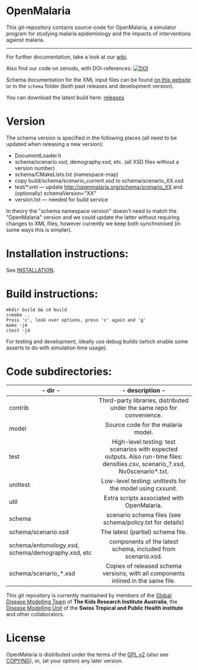 OpenMalaria
============

This git-repository contains source-code for OpenMalaria, a simulator program
for studying malaria epidemiology and the impacts of interventions against
malaria.

------

For further documentation, take a look at our
[wiki](https://github.com/SwissTPH/openmalaria/wiki).

Also find our code on zenodo, with DOI-references:
[![DOI](https://zenodo.org/badge/DOI/10.5281/zenodo.10534022.svg)](https://doi.org/10.5281/zenodo.10534022)



Schema documentation for the XML input files can be found
[on this website](https://swisstph.github.io/openmalaria/)
or in the `schema` folder (both past releases and development version).

You can download the latest build here:
[releases](https://github.com/SwissTPH/openmalaria/releases)

Version
======

The schema version is specified in the following places (all need to be updated
when releasing a new version):

*   DocumentLoader.h
*   schema/scenario.xsd, demography.xsd, etc. (all XSD files without a version number)
*   schema/CMakeLists.txt (namespace-map)
*   copy build/schema/scenario_current.xsd to schema/scenario_XX.xsd
*   test/*.xml — update http://openmalaria.org/schema/scenario_XX and (optionally) schemaVersion="XX"
*   version.txt — needed for build service

In theory the "schema namespace version" doesn't need to match the "OpenMalaria"
version and we could update the latter without requiring changes to XML files,
however currently we keep both synchronised (in some ways this is simpler).


Installation instructions:
==================
See [INSTALLATION](https://github.com/SwissTPH/openmalaria/wiki/UserGuide).

Build instructions:
===================

```
mkdir build && cd build
ccmake ..
Press 'c', look over options, press 'c' again and 'g'
make -j4
ctest -j4
```

For testing and development, ideally use debug builds (which enable some
asserts to do with simulation time usage).

Code subdirectories:
=============
|- dir    -|- description -|
|----------|:-------------------------------------------------------------------------:|
| contrib | Third-party libraries, distributed under the same repo for convenience.   |
| model   | Source code for the malaria model.                                        |
| test    | High-level testing: test scenarios with expected outputs. Also run-time files: densities.csv, scenario_?.xsd, Nv0scenario*.txt. |
| unittest| Low-level testing: unittests for the model using cxxunit. |
| util    | Extra scripts associated with OpenMalaria. |
| schema  | scenario schema files (see schema/policy.txt for details) |
| schema/scenario.xsd | The latest (partial) schema file. |
| schema/entomology.xsd, schema/demography.xsd, etc | components of the latest schema, included from scenario.xsd. |
| schema/scenario_*.xsd | Copies of released schema versions, with all components inlined in the same file. |

This git repository is currently maintained by members of the [Global Disease Modelling Team](https://www.thekids.org.au/our-research/early-environment/infection-and-vaccines/global-disease-modelling/) of __The Kids Research Institute Australia__,  the [Disease Modelling Unit](https://www.swisstph.ch/en/about/eph/disease-modelling/) of the __Swiss Tropical and Public Health institute__ and other collaborators.


License
=====

OpenMalaria is distributed under the terms of the
[GPL v2](http://opensource.org/licenses/GPL-2.0) (also see [COPYING](COPYING)),
or, (at your option) any later version.

